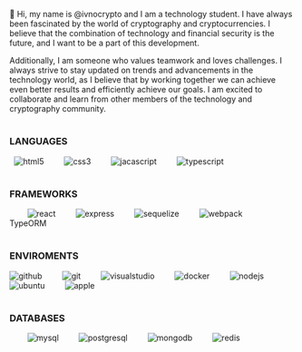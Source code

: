 👋 Hi, my name is @ivnocrypto and I am a technology student. I have always been fascinated by the world of cryptography and cryptocurrencies. I believe that the combination of technology and financial security is the future, and I want to be a part of this development.

Additionally, I am someone who values teamwork and loves challenges. I always strive to stay updated on trends and advancements in the technology world, as I believe that by working together we can achieve even better results and efficiently achieve our goals. I am excited to collaborate and learn from other members of the technology and cryptography community.
&nbsp;
&nbsp;
&nbsp;
#
### LANGUAGES
&nbsp;
![html5](https://icongr.am/devicon/html5-original-wordmark.svg?size=45&color=currentColor) 
&nbsp;
&nbsp;
&nbsp;
&nbsp;
![css3](https://icongr.am/devicon/css3-original-wordmark.svg?size=45&color=currentColor) 
&nbsp;
&nbsp;
&nbsp;
&nbsp;
![jacascript](https://icongr.am/devicon/javascript-original.svg?size=40&color=ffffff) 
&nbsp;
&nbsp;
&nbsp;
&nbsp;
![typescript](https://icongr.am/devicon/typescript-original.svg?size=40&color=ffffff)
&nbsp;
#
### FRAMEWORKS
&nbsp;
&nbsp;
&nbsp;
&nbsp;
![react](https://icongr.am/devicon/react-original-wordmark.svg?size=45&color=currentColor) 
&nbsp;
&nbsp;
&nbsp;
&nbsp;
![express](https://icongr.am/devicon/express-original-wordmark.svg?size=75&color=currentColor)
&nbsp;
&nbsp;
&nbsp;
&nbsp;
![sequelize](https://icongr.am/devicon/sequelize-original-wordmark.svg?size=85&color=currentColor)
&nbsp;
&nbsp;
&nbsp;
&nbsp;
![webpack](https://icongr.am/devicon/webpack-plain-wordmark.svg?size=90&color=currentColor) 
&nbsp; 
&nbsp;
&nbsp;
&nbsp;
TypeORM
#
### ENVIROMENTS

![github](https://icongr.am/devicon/github-original-wordmark.svg?size=45&color=currentColor) 
&nbsp;
&nbsp;
&nbsp;
&nbsp;
![git](https://icongr.am/devicon/git-original-wordmark.svg?size=65&color=currentColor)
&nbsp;
&nbsp;
&nbsp;
&nbsp;
![visualstudio](https://icongr.am/simple/visualstudio.svg?size=35&color=currentColor&colored=false) 
&nbsp;
&nbsp;
&nbsp;
&nbsp;
![docker](https://icongr.am/devicon/docker-original-wordmark.svg?size=50&color=currentColor) 
&nbsp;
&nbsp;
&nbsp;
&nbsp;
![nodejs](https://icongr.am/devicon/nodejs-original-wordmark.svg?size=80&color=currentColor) 
&nbsp;
&nbsp;
&nbsp;
&nbsp;
![ubuntu](https://icongr.am/devicon/ubuntu-plain-wordmark.svg?size=45&color=currentColor) 
&nbsp;
&nbsp;
&nbsp;
&nbsp;
![apple](https://icongr.am/devicon/apple-original.svg?size=45&color=currentColor) 
&nbsp;
&nbsp;
&nbsp;
&nbsp;
#
### DATABASES
&nbsp;
&nbsp;
&nbsp;
&nbsp;
![mysql](https://icongr.am/devicon/mysql-original-wordmark.svg?size=65&color=currentColor) 
&nbsp;
&nbsp; 
&nbsp;
&nbsp;
![postgresql](https://icongr.am/devicon/postgresql-original-wordmark.svg?size=60&color=ffffff) 
&nbsp;
&nbsp;
&nbsp;
&nbsp;
![mongodb](https://icongr.am/devicon/mongodb-original-wordmark.svg?size=60&color=ffffff) 
&nbsp;
&nbsp; 
&nbsp;
&nbsp;
![redis](https://icongr.am/devicon/redis-original-wordmark.svg?size=45&color=currentColor) 
&nbsp;
&nbsp; 
&nbsp;
&nbsp;



